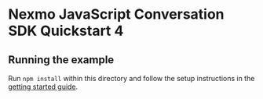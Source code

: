 # Nexmo JavaScript Conversation SDK Quickstart 4

## Running the example

Run `npm install` within this directory and follow the setup instructions in the [getting started guide](../../docs/4-enable-audio.md).
